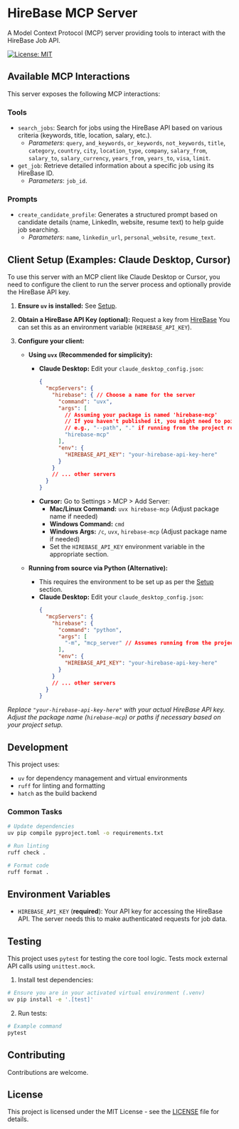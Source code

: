 # HireBase MCP Server

A Model Context Protocol (MCP) server providing tools to interact with the HireBase Job API.

[![License: MIT](https://img.shields.io/badge/License-MIT-yellow.svg)](https://opensource.org/licenses/MIT)

## Available MCP Interactions

This server exposes the following MCP interactions:

### Tools

*   `search_jobs`: Search for jobs using the HireBase API based on various criteria (keywords, title, location, salary, etc.).
    *   *Parameters*: `query`, `and_keywords`, `or_keywords`, `not_keywords`, `title`, `category`, `country`, `city`, `location_type`, `company`, `salary_from`, `salary_to`, `salary_currency`, `years_from`, `years_to`, `visa`, `limit`.
*   `get_job`: Retrieve detailed information about a specific job using its HireBase ID.
    *   *Parameters*: `job_id`.

### Prompts

*   `create_candidate_profile`: Generates a structured prompt based on candidate details (name, LinkedIn, website, resume text) to help guide job searching.
    *   *Parameters*: `name`, `linkedin_url`, `personal_website`, `resume_text`.

## Client Setup (Examples: Claude Desktop, Cursor)

To use this server with an MCP client like Claude Desktop or Cursor, you need to configure the client to run the server process and optionally provide the HireBase API key.

1.  **Ensure `uv` is installed:** See [Setup](#setup).
2.  **Obtain a HireBase API Key (optional):** Request a key from [HireBase](https://hirebase.org/) You can set this as an environment variable (`HIREBASE_API_KEY`).
3.  **Configure your client:**

    *   **Using `uvx` (Recommended for simplicity):**
        *   **Claude Desktop:** Edit your `claude_desktop_config.json`:
            ```json
            {
              "mcpServers": {
                "hirebase": { // Choose a name for the server
                  "command": "uvx",
                  "args": [
                    // Assuming your package is named 'hirebase-mcp'
                    // If you haven't published it, you might need to point to the local path
                    // e.g., "--path", "." if running from the project root
                    "hirebase-mcp" 
                  ],
                  "env": {
                    "HIREBASE_API_KEY": "your-hirebase-api-key-here" 
                  }
                }
                // ... other servers
              }
            }
            ```
        *   **Cursor:** Go to Settings > MCP > Add Server:
            *   **Mac/Linux Command:** `uvx hirebase-mcp` (Adjust package name if needed)
            *   **Windows Command:** `cmd`
            *   **Windows Args:** `/c`, `uvx`, `hirebase-mcp` (Adjust package name if needed)
            *   Set the `HIREBASE_API_KEY` environment variable in the appropriate section.

    *   **Running from source via Python (Alternative):**
        *   This requires the environment to be set up as per the [Setup](#setup) section.
        *   **Claude Desktop:** Edit your `claude_desktop_config.json`:
            ```json
            {
              "mcpServers": {
                "hirebase": { 
                  "command": "python", 
                  "args": [
                    "-m", "mcp_server" // Assumes running from the project root
                  ],
                  "env": {
                    "HIREBASE_API_KEY": "your-hirebase-api-key-here" 
                  }
                }
                // ... other servers
              }
            }
            ```

*Replace `"your-hirebase-api-key-here"` with your actual HireBase API key.*
*Adjust the package name (`hirebase-mcp`) or paths if necessary based on your project setup.*

## Development

This project uses:
- `uv` for dependency management and virtual environments
- `ruff` for linting and formatting
- `hatch` as the build backend

### Common Tasks

```bash
# Update dependencies
uv pip compile pyproject.toml -o requirements.txt

# Run linting
ruff check .

# Format code
ruff format .
```

## Environment Variables

-   `HIREBASE_API_KEY` (**required**): Your API key for accessing the HireBase API. The server needs this to make authenticated requests for job data.

## Testing

This project uses `pytest` for testing the core tool logic. Tests mock external API calls using `unittest.mock`.

1. Install test dependencies:
```bash
# Ensure you are in your activated virtual environment (.venv)
uv pip install -e '.[test]'
```

2. Run tests:
```bash
# Example command
pytest
```

## Contributing

Contributions are welcome.

## License

This project is licensed under the MIT License - see the [LICENSE](LICENSE) file for details. 